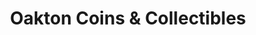 ---
title: "Oakton Coins & Collectibles"
url: /skokie/oakton-coins-and-collectibles/
shop: collector
---